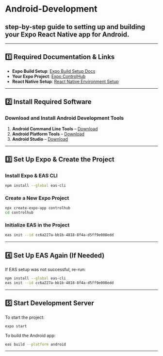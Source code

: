 # Android-Development

## step-by-step guide to setting up and building your Expo React Native app for Android.  

---

## **1️⃣ Required Documentation & Links**
- **Expo Build Setup**: [Expo Build Setup Docs](https://docs.expo.dev/build/setup/)  
- **Your Expo Project**: [Expo ControlHub](https://expo.dev/accounts/hackbugs/projects/controlhub)  
- **React Native Setup**: [React Native Environment Setup](https://reactnative.dev/docs/environment-setup)  

---

## **2️⃣ Install Required Software**
### **Download and Install Android Development Tools**
1. **Android Command Line Tools** – [Download](https://dl.google.com/android/repository/commandlinetools-win-11076708_latest.zip)  
2. **Android Platform Tools** – [Download](https://dl.google.com/android/repository/platform-tools-latest-windows.zip)  
3. **Android Studio** – [Download](https://r1---sn-qxaeenl6.gvt1.com/edgedl/android/studio/install/2024.2.2.14/android-studio-2024.2.2.14-windows.exe?cms_redirect=yes&met=1739991946,&mh=E3&mip=103.225.188.31&mm=28&mn=sn-qxaeenl6&ms=nvh&mt=1739991615&mv=m&mvi=1&pl=24&rms=nvh,nvh&shardbypass=sd&smhost=r1---sn-qxaeenlk.gvt1.com)  

---

## **3️⃣ Set Up Expo & Create the Project**
### **Install Expo & EAS CLI**
```sh
npm install --global eas-cli
```

### **Create a New Expo Project**
```sh
npx create-expo-app controlhub
cd controlhub
```

### **Initialize EAS in the Project**
```sh
eas init --id cc6a227a-bb1b-4818-8f4a-d5ff9e008edd
```

---

## **4️⃣ Set Up EAS Again (If Needed)**
If EAS setup was not successful, re-run:
```sh
npm install --global eas-cli
eas init --id cc6a227a-bb1b-4818-8f4a-d5ff9e008edd
```

---

## **5️⃣ Start Development Server**
To start the project:
```sh
expo start
```

To build the Android app:
```sh
eas build --platform android
```

---
